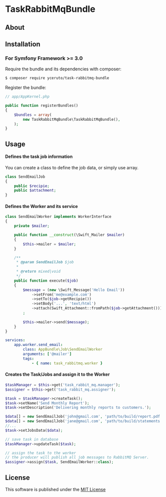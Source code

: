 # TaskRabbitMqBundle #

## About ##

## Installation ##

### For Symfony Framework >= 3.0 ###

Require the bundle and its dependencies with composer:

```bash
$ composer require yceruto/task-rabbitmq-bundle
```

Register the bundle:

```php
// app/AppKernel.php

public function registerBundles()
{
    $bundles = array(
        new TaskRabbitMqBundle\TaskRabbitMqBundle(),
    );
}
```

## Usage ##

#### Defines the task job information

You can create a class to define the job data, or simply use array.

```php
class SendEmailJob
{
	public $recipie;
	public $attachment;
}
```

#### Defines the Worker and its service 

```php
class SendEmailWorker implements WorkerInterface
{
    private $mailer;

    public function __construct(\Swift_Mailer $mailer) 
    {
        $this->mailer = $mailer;
    }

    /**
     * @param SendEmailJob $job
     *
     * @return mixed|void
     */
    public function execute($job)
    {
        $message = (new \Swift_Message('Hello Email'))
            ->setFrom('me@example.com')
            ->setTo($job->getRecipie())
            ->setBody('...', 'text/html')
            ->attach(Swift_Attachment::fromPath($job->getAttachment()))
        ;
        
        $this->mailer->send($message);
    }
}
```

```yaml
services:
    app.worker.send_email:
        class: AppBundle\Job\SendEmailWorker
        arguments: ['@mailer']
        tags:
            - { name: task_rabbitmq.worker }
```

#### Creates the Task/Jobs and assign it to the Worker

```php
$taskManager = $this->get('task_rabbit_mq.manager');
$assigner = $this->get('task_rabbit_mq.assigner');

$task = $taskManager->createTask();
$task->setName('Send Monthly Report');
$task->setDescription('Delivering monthly reports to customers.');

$data[] = new SendEmailJob('john@gmail.com', 'path/to/build/report.pdf');
$data[] = new SendEmailJob('jane@gmail.com', 'path/to/build/statements.docx');
//...
$task->setJobsData($data);

// save task in database
$taskManager->updateTask($task);

// assign the task to the worker
// the producer will publish all job messages to RabbitMQ Server.
$assigner->assign($task, SendEmailWorker::class);
```

## License ##

This software is published under the [MIT License](LICENSE)

